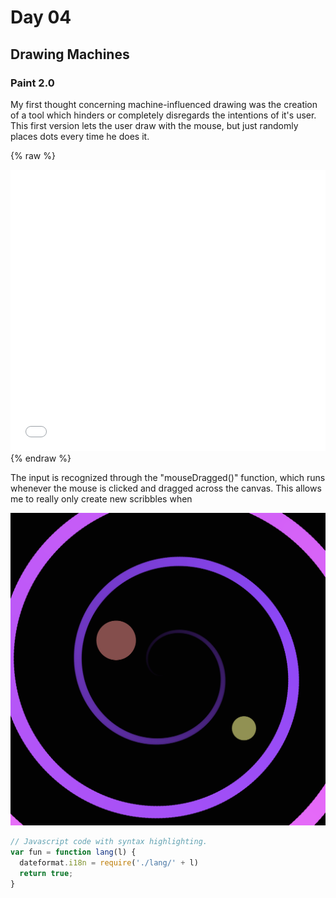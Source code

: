# Day 04

## Drawing Machines

### Paint 2.0
My first thought concerning machine-influenced drawing was the creation of a tool which hinders or completely disregards the intentions of it's user. This first version lets the user draw with the mouse, but just randomly places dots every time he does it.

{% raw %}
<iframe src="content/day04/01/embed.html" width="100%" height="450px" frameborder="no"></iframe>
{% endraw %}

The input is recognized through the "mouseDragged()" function, which runs whenever the mouse is clicked and dragged across the canvas. This allows me to really only create new scribbles when 

![Screenshot Drawing Tool](content/day03/Screenshot_2.png)



```js
// Javascript code with syntax highlighting.
var fun = function lang(l) {
  dateformat.i18n = require('./lang/' + l)
  return true;
}
```